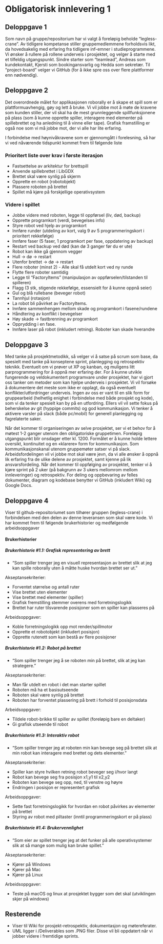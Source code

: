 # Obligatorisk innlevering 1

## Deloppgave 1
Som navn på gruppe/repositorium har vi valgt å foreløpig beholde “legless-crane”. 
Av tidligere kompetanse stiller gruppemedlemmene forholdsvis likt, da hovedsakelig med erfaring fra tidligere inf-emner i studieprogrammene. 
Vi ønsker å rullere på rollene underveis i prosjektet, og velger å starte med et tilfeldig utgangspunkt. 
Sindre starter som “teamlead”, Andreas som kundekontakt, Kjersti som bookingansvarlig og Hedda som sekretær. 
Til “project-board” velger vi GitHub (for å ikke spre oss over flere plattformer enn nødvendig).

## Deloppgave 2
Det overordnede målet for applikasjonen roborally er å skape et spill som er plattformuavhengig, gøy og lett å bruke. 
Vi vil jobbe mot å møte de kravene som kunden stiller, der vil skal ha de mest grunnleggende spillfunksjonene på plass (som å kunne opprette spiller, interagere med elementer på spillebrettet og ha anledning til å vinne eller tape). 
Grafisk framstilling er også noe som vi må jobbe mot, der vi alle har lite erfaring. 

I forbindelse med høynivåkravene som er gjennomgått i forelesning, så har vi ved nåværende tidspunkt kommet frem til følgende liste

### Prioritert liste over krav i første iterasjon
-   Fastsettelse av arkitektur for brettspill
-   Anvende spillebrettet i LibGDX
-   Brettet skal være synlig på skjerm
-   Opprette en robot (robotobjekt)
-   Plassere roboten på brettet
-   Spillet må kjøre på forskjellige operativsystem

### Videre i spillet
-   Jobbe videre med roboten, legge til oppførsel (liv, død, backup)
-   Opprette programkort (verdi, bevegelses info)
-   Styre robot ved hjelp av programkort
-   Innføre runder (utdeling av kort, valg 9 av 5 programmeringskort i prioritert rekkefølge)
-   Innføre faser (5 faser, 1 programkort per fase, oppdatering av backup)
-   Restart ved backup ved død (kan dø 3 ganger før du er ute)
-   Robot kan ikke gå gjennom vegger
-   Hull -> dø -> restart
-   Utenfor brettet -> dø -> restart
-   Flere roboter (minst 2) - Alle skal få utdelt kort ved ny runde
-   Flytte flere roboter samtidig
-   Legge til “FactoryItems” (manipulasjon av oppførselen/tilstanden til spilleren)
-   Flagg (3 stk, stigende rekkefølge, essensielt for å kunne oppnå seier)
-   Gul og blå rullebane (beveger robot)
-   Tannhjul (rotasjon)
-   La robot bli påvirket av FactoryItems. 
-   Innføre sammenhengen mellom skade og programkort i fasene/rundene
-   Håndtering av konflikt i bevegelser
-   Høy skade -> fastbrenning av programkort
-   Opprydding i en fase. 
-   Innføre laser på robot (inkludert retning). Roboter kan skade hverandre

## Deloppgave 3
Med tanke på prosjektmetodikk, så velger vi å satse på scrum som base, da spesielt med tanke på konseptene sprint, planlegging og retrospektiv teknikk. Eventuelt om vi prøver ut XP og kanban, og muligens litt parprogrammering for å oppnå mer erfaring der. For å kunne utvikle fungerende og veldokumentert programvare under prosjektet, har vi gjort oss tanker om metoder som kan hjelpe underveis i prosjektet. Vi vil forsøke å dokumentere det meste som ikke er opplagt, da også eventuelt konflikter/utfordringer underveis. Ingen av oss er vant til en slik form for gruppearbeid (helhetlig enighet i forbindelse med både prosjekt og kode), som vi da tenker spesielt kan by på en utfordring. Ellers vil vil sette fokus på beherskelse av git (hyppige commits) og god kommunikasjon. Vi tenker å aktivere varsler på slack (både pc/mobil) for generell planlegging og fagrelaterte saker.
  
Når det kommer til organiseringen av selve prosjektet, ser vi et behov for å møtest 1-2 ganger utenom den obligatoriske gruppetimen. Foreløpig utgangspunkt blir onsdager etter kl. 1200. Formålet er å kunne holde lettere oversikt, kontinuitet og en «klarere» form for kommunikasjon. Som kommunikasjonskanal utenom gruppemøter satser vi på slack. Arbeidsfordelingen vil vi  jobbe mot skal være jevn, da vi alle ønsker å oppnå lik erfaring fra de ulike delene av prosjektet, samt kjenne på lik ansvarsfordeling. Når det kommer til oppfølging av prosjektet, tenker vi å kjøre sprint på 2 uker (på bakgrunn av 3 ukers mellomrom mellom innleveringer) og retrospektiv. For deling og oppbevaring av felles dokumenter, diagram og kodebase benytter vi GitHub (inkludert Wiki) og Google Docs.

## Deloppgave 4
Viser til github-repositoriumet som tilhører gruppen (legless-crane) i forbindelsen med den
delen av denne leveransen som skal være kode. Vi har kommet frem til følgende brukerhistorier og medfølgende arbeidsoppgaver

#### Brukerhistorier
##### Brukerhistorie #1.1: Grafisk representering av brett
-   “Som spiller trenger jeg en visuell representasjon av brettet slik at jeg kan spille roborally uten å måtte huske hvordan brettet ser ut.”

Akseptansekriterier:
-   Forventet størrelse og antall ruter
-   Vise brettet uten elementer
-   Vise brettet med elementer (spiller)
-   Grafisk fremstilling stemmer overens med forretningslogikk
-   Brettet har ruter tilsvarende posisjoner som en spiller kan plasseres på

Arbeidsoppgaver:
-   Koble forretningslogikk opp mot render/spillmotor
-   Opprette et robotobjekt (inkludert posisjon)
-   Opprette rutenett som kan bestå av flere posisjoner

##### Brukerhistorie #1.2: Robot på brettet
-   “Som spiller trenger jeg å se roboten min på brettet, slik at jeg kan strategere.”

Akseptansekriterier:
-   Man får utdelt en robot i det man starter spillet
-   Roboten må ha et basisutseende
-   Roboten skal være synlig på brettet
-   Roboten har forventet plassering på brett i forhold til posisjonsdata

Arbeidsoppgaver:
-   Tildele robot-brikke til spiller av spillet (foreløpig bare en deltaker)
-   Gi grafisk utseende til robot

##### Brukerhistorie #1.3: Interaktiv robot
-   “Som spiller trenger jeg at roboten min kan bevege seg på brettet slik at min robot kan interagere med brettet og dets elementer.”

Akseptansekriterier:
-   Spiller kan styre hvilken retning robot beveger seg i/hvor langt
-   Robot kan bevege seg fra posisjon x1,y1 til x2,y2
-   Roboten kan bevege seg opp, ned, til venstre og høyre
-   Endringen i posisjon er representert grafisk

Arbeidsoppgaver:
-   Sette fast forretningslogikk for hvordan en robot påvirkes av elementer på brettet
-   Styring av robot med piltaster (inntil programmeringskort er på plass)

##### Brukerhistorie #1.4: Brukervennlighet
-   “Som eier av spillet trenger jeg at det funker på alle operativsystemer slik at så mange som mulig kan bruke spillet.”

Akseptansekriterier:
-   Kjører på Windows
-   Kjører på Mac
-   Kjører på Linux

Arbeidsoppgaver:
-   Teste på macOS og linux at prosjektet bygger som det skal (utviklingen skjer på windows)

## Resterende
-   Viser til Wiki for prosjekt-retrospektiv, dokumentasjon og møtereferater.
-   UML ligger i /Deliverables som .PNG filer. Disse vil bli oppdatert når vi jobber videre i fremtidige sprints.
